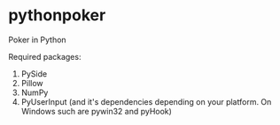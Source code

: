 pythonpoker
===========

Poker in Python

Required packages:
1) PySide
2) Pillow
3) NumPy
4) PyUserInput (and it's dependencies depending on your platform. On Windows such are pywin32 and pyHook)